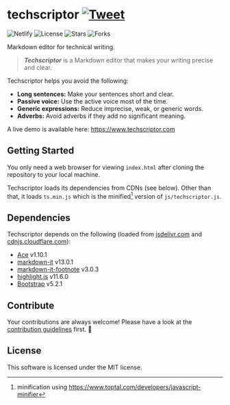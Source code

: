 # techscriptor [![Tweet](https://img.shields.io/twitter/url/http/shields.io.svg?style=social)](https://twitter.com/intent/tweet?text=Techscriptor%20makes%20your%20writing%20precise%20and%20clear&url=https://www.techscriptor.com&hashtags=developers,technical,writing,markdown,editor,documentation)

![Netlify](https://img.shields.io/netlify/9be3ff72-d866-4631-ba2e-36705e1aad58)
![License](https://img.shields.io/github/license/cbrincoveanu/techscriptor)
![Stars](https://img.shields.io/github/stars/cbrincoveanu/techscriptor)
![Forks](https://img.shields.io/github/forks/cbrincoveanu/techscriptor)

Markdown editor for technical writing.

> ***Techscriptor*** is a Markdown editor that makes your writing precise and
> clear.

Techscriptor helps you avoid the following:

* **Long sentences:** Make your sentences short and clear.
* **Passive voice:** Use the active voice most of the time.
* **Generic expressions:** Reduce imprecise, weak, or generic words.
* **Adverbs:** Avoid adverbs if they add no significant meaning.

A live demo is available here: https://www.techscriptor.com

## Getting Started

You only need a web browser for viewing `index.html` after cloning the
repository to your local machine.

Techscriptor loads its dependencies from CDNs (see below). Other than that, it
loads `ts.min.js` which is the minified[^1] version of `js/techscriptor.js`.

[^1]: minification using https://www.toptal.com/developers/javascript-minifier

## Dependencies

Techscriptor depends on the following (loaded from
[jsdelivr.com](https://www.jsdelivr.com/) and
[cdnjs.cloudflare.com](https://cdnjs.cloudflare.com/)):

* [Ace](https://ace.c9.io/) v1.10.1
* [markdown-it](https://github.com/markdown-it/markdown-it) v13.0.1
* [markdown-it-footnote](https://github.com/markdown-it/markdown-it-footnote) v3.0.3
* [highlight.js](https://highlightjs.org/) v11.6.0
* [Bootstrap](https://getbootstrap.com/) v5.2.1

## Contribute

Your contributions are always welcome! Please have a look at the [contribution
guidelines](/CONTRIBUTING.md) first. 🎉

## License

This software is licensed under the MIT license.
